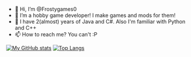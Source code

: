 - 👋 Hi, I’m @Frostygames0
- 👀 I’m a hobby game developer! I make games and mods for them!
- 🌱 I have 2(almost) years of Java and C#. Also I'm familiar with Python and C++
- 📫 How to reach me? You can't :P

[![My GitHub stats](https://github-readme-stats.vercel.app/api?username=frostygames0&hide=contribs,prs,stars&theme=merko)](https://github.com/anuraghazra/github-readme-stats)
[![Top Langs](https://github-readme-stats.vercel.app/api/top-langs/?username=frostygames0&compact=true&theme=merko)](https://github.com/anuraghazra/github-readme-stats)

<!---
Frostygames0/Frostygames0 is a ✨ special ✨ repository because its `README.md` (this file) appears on your GitHub profile.
You can click the Preview link to take a look at your changes.
--->
